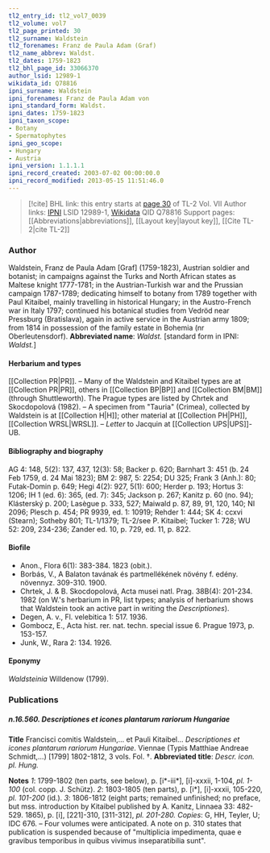 ```yaml
---
tl2_entry_id: tl2_vol7_0039
tl2_volume: vol7
tl2_page_printed: 30
tl2_surname: Waldstein
tl2_forenames: Franz de Paula Adam (Graf)
tl2_name_abbrev: Waldst.
tl2_dates: 1759-1823
tl2_bhl_page_id: 33066370
author_lsid: 12989-1
wikidata_id: Q78816
ipni_surname: Waldstein
ipni_forenames: Franz de Paula Adam von
ipni_standard_form: Waldst.
ipni_dates: 1759-1823
ipni_taxon_scope: 
- Botany
- Spermatophytes
ipni_geo_scope: 
- Hungary
- Austria
ipni_version: 1.1.1.1
ipni_record_created: 2003-07-02 00:00:00.0
ipni_record_modified: 2013-05-15 11:51:46.0
---
```


> [!cite] BHL link: this entry starts at [page 30](https://www.biodiversitylibrary.org/page/33066370) of TL-2 Vol. VII
> Author links: [IPNI](https://www.ipni.org/a/12989-1) LSID 12989-1, [Wikidata](https://www.wikidata.org/wiki/Q78816) QID Q78816
> Support pages: [[Abbreviations|abbreviations]], [[Layout key|layout key]], [[Cite TL-2|cite TL-2]]

### Author

Waldstein, Franz de Paula Adam \[Graf\] (1759-1823), Austrian soldier and botanist; in campaigns against the Turks and North African states as Maltese knight 1777-1781; in the Austrian-Turkish war and the Prussian campaign 1787-1789; dedicating himself to botany from 1789 together with Paul Kitaibel, mainly travelling in historical Hungary; in the Austro-French war in Italy 1797; continued his botanical studies from Vedröd near Pressburg (Bratislava), again in active service in the Austrian army 1809; from 1814 in possession of the family estate in Bohemia (nr Oberleutensdorf). 
**Abbreviated name**: *Waldst.* \[standard form in IPNI: *Waldst.*\]

#### Herbarium and types

[[Collection PR|PR]]. – Many of the Waldstein and Kitaibel types are at [[Collection PR|PR]], others in [[Collection BP|BP]] and [[Collection BM|BM]] (through Shuttleworth). The Prague types are listed by Chrtek and Skocdopolová (1982). – A specimen from "Tauria" (Crimea), collected by Waldstein is at [[Collection H|H]]; other material at [[Collection PH|PH]], [[Collection WRSL|WRSL]]. – *Letter* to Jacquin at [[Collection UPS|UPS]]-UB.

#### Bibliography and biography

AG 4: 148, 5(2): 137, 437, 12(3): 58; Backer p. 620; Barnhart 3: 451 (b. 24 Feb 1759, d. 24 Mai 1823); BM 2: 987, 5: 2254; DU 325; Frank 3 (Anh.): 80; Futak-Domin p. 649; Hegi 4(2): 927, 5(1): 600; Herder p. 193; Hortus 3: 1206; IH 1 (ed. 6): 365, (ed. 7): 345; Jackson p. 267; Kanitz p. 60 (no. 94); Klásterský p. 200; Lasègue p. 333, 527; Maiwald p. 87, 89, 91, 120, 140; NI 2096; Plesch p. 454; PR 9939, ed. 1: 10919; Rehder 1: 444; SK 4: ccxvi (Stearn); Sotheby 801; TL-1/1379; TL-2/see P. Kitaibel; Tucker 1: 728; WU 52: 209, 234-236; Zander ed. 10, p. 729, ed. 11, p. 822.

#### Biofile

- Anon., Flora 6(1): 383-384. 1823 (obit.).
- Borbás, V., A Balaton tavának és partmellékének növény f. edény. növennyz. 309-310. 1900.
- Chrtek, J. & B. Skocdopolová, Acta musei natl. Prag. 38B(4): 201-234. 1982 (on W.'s herbarium in PR, list types; analysis of herbarium shows that Waldstein took an active part in writing the *Descriptiones*).
- Degen, A. v., Fl. velebitica 1: 517. 1936.
- Gombocz, E., Acta hist. rer. nat. techn. special issue 6. Prague 1973, p. 153-157.
- Junk, W., Rara 2: 134. 1926.

#### Eponymy

*Waldsteinia* Willdenow (1799).

### Publications

##### n.16.560. Descriptiones et icones plantarum rariorum Hungariae

**Title**
Francisci comitis Waldstein,... et Pauli Kitaibel... *Descriptiones et icones plantarum rariorum Hungariae*. Viennae (Typis Matthiae Andreae Schmidt,...) \[1799\] 1802-1812, 3 vols. Fol. †.
**Abbreviated title**: *Descr. icon. pl. Hung.*

**Notes**
*1*: 1799-1802 (ten parts, see below), p. \[i\*-iii\*\], \[i\]-xxxii, 1-104, *pl. 1-100* (col. copp. J. Schütz).
*2*: 1803-1805 (ten parts), p. \[i\*\], \[i\]-xxxii, 105-220, *pl. 101-200* (id.).
*3*: 1806-1812 (eight parts; remained unfinished; no preface, but mss. introduction by Kitaibel published by A. Kanitz, Linnaea 33: 482-529. 1865), p. \[i\], \[221\]-310, \[311-312\], *pl. 201-280.*
*Copies*: G, HH, Teyler, U; IDC 676. – Four volumes were anticipated. A note on p. 310 states that publication is suspended because of "multiplicia impedimenta, quae e gravibus temporibus in quibus vivimus inseparatibilia sunt".

